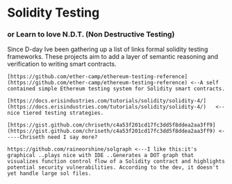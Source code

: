 # Solidity Testing

### or Learn to love N.D.T. (Non Destructive Testing)



Since D-day Ive been gathering up a list of links formal solidity testing frameworks. These projects aim to add a layer of semantic reasoning and verification to writing smart contracts. 

    [https://github.com/ether-camp/ethereum-testing-reference](https://github.com/ether-camp/ethereum-testing-reference) <--A self contained simple Ethereum testing system for Solidity smart contracts. 

    [https://docs.erisindustries.com/tutorials/solidity/solidity-4/](https://docs.erisindustries.com/tutorials/solidity/solidity-4/)   <--nice tiered testing strategies. 

    [https://gist.github.com/chriseth/c4a53f201cd17fc3dd5f8ddea2aa3ff9](https://gist.github.com/chriseth/c4a53f201cd17fc3dd5f8ddea2aa3ff9) <-----Chriseth need I say more?

    https://github.com/raineorshine/solgraph <---I like this:it's graphical ..plays nice with IDE ..Generates a DOT graph that visualizes function control flow of a Solidity contract and highlights potential security vulnerabilities. According to the dev, it doesn't yet handle large sol files. 